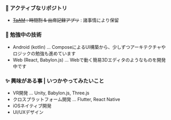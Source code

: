 <!--
**datt16/datt16** is a ✨ _special_ ✨ repository because its `README.md` (this file) appears on your GitHub profile.

Here are some ideas to get you started:
-->

<!-- [![Anurag's GitHub stats](https://github-readme-stats.vercel.app/api?username=datt16&show_icons=true&count_private=true)](https://github.com/anuraghazra/github-readme-stats)
 

[![Top Langs](https://github-readme-stats.vercel.app/api/top-langs/?username=datt16&hide=Jupyter%20Notebook&layout=compact)](https://github.com/anuraghazra/github-readme-stats)
 -->
 
 
### 🔭 アクティブなリポジトリ
  - ~~[TaAM](https://github.com/datt16/TaAM) : 時間割 & 出席記録アプリ~~ : 諸事情により保留


### 🌱 勉強中の技術
- Android (kotlin) ... ComposeによるUI構築から、少しずつアーキテクチャやロジックの勉強も進めています
- Web (React, Babylon.js) ... Webで動く簡易3Dエディタのようなものを開発中です


### ✨ 興味がある事 | いつかやってみたいこと
- VR開発 ... Unity, Babylon.js, Three.js
- クロスプラットフォーム開発 ... Flutter, React Native
- iOSネイティブ開発
- UI/UXデザイン
